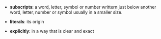 - **subscripts**: a word, letter, symbol or number writtern just below another word, letter, number or symbol usually in a smaller size.

- **literals**: its origin

- **explicitly**: in a way that is clear and exact
